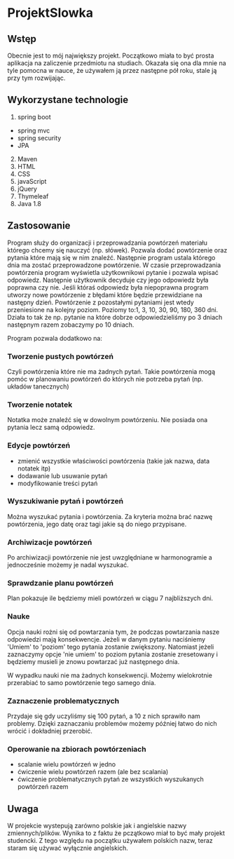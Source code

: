 # ProjektSlowka

## Wstęp
Obecnie jest to mój największy projekt. Początkowo miała to być prosta aplikacja na zaliczenie przedmiotu na studiach.
Okazała się ona dla mnie na tyle pomocna w nauce, że używałem ją przez następne pół roku, stale ją przy tym rozwijając.

## Wykorzystane technologie
1. spring boot
* spring mvc
* spring security
* JPA
2. Maven
3. HTML
4. CSS
5. javaScript
6. jQuery
7. Thymeleaf
8. Java 1.8


## Zastosowanie
Program służy do organizacji i przeprowadzania powtórzeń materiału którego chcemy się nauczyć (np. słówek). Pozwala
dodać powtórzenie oraz pytania które mają się w nim znaleźć. Następnie
program ustala którego dnia ma zostać przeprowadzone powtórzenie. W czasie
przeprowadzania powtórzenia program wyświetla użytkownikowi pytanie i
pozwala wpisać odpowiedz. Następnie użytkownik decyduje czy jego
odpowiedz była poprawna czy nie. Jeśli któraś odpowiedz była niepoprawna
program utworzy nowe powtórzenie z błędami które będzie przewidziane na
następny dzień. Powtórzenie z pozostałymi pytaniami jest wtedy przeniesione
na kolejny poziom. Poziomy to:1, 3, 10, 30, 90, 180, 360 dni. Działa to tak że np. pytanie na które dobrze odpowiedzieliśmy po 
3 dniach następnym razem 
zobaczymy po 10 dniach.


Program pozwala dodatkowo na:

### Tworzenie pustych powtórzeń
Czyli powtórzenia które nie ma żadnych pytań. Takie powtórzenia mogą pomóc w planowaniu powtórzeń do których nie potrzeba pytań 
(np. układów tanecznych)
### Tworzenie notatek
Notatka może znaleźć się w dowolnym powtórzeniu. Nie posiada ona pytania lecz samą odpowiedz.
### Edycje powtórzeń 
* zmienić wszystkie właściwości powtórzenia (takie jak nazwa, data notatek itp)
* dodawanie lub usuwanie pytań
* modyfikowanie treści pytań

### Wyszukiwanie pytań i powtórzeń
Można wyszukać pytania i powtórzenia. Za kryteria można brać nazwę powtórzenia, jego datę oraz tagi jakie są do niego przypisane. 

### Archiwizacje powtórzeń
 Po archiwizacji powtórzenie nie jest uwzględniane w harmonogramie a jednocześnie możemy je nadal wyszukać. 
 
 ### Sprawdzanie planu powtórzeń
 Plan pokazuje ile będziemy mieli powtórzeń w ciągu 7 najbliższych dni.

### Nauke 
Opcja nauki rożni się od powtarzania tym, że podczas powtarzania nasze odpowiedzi mają konsekwencje. Jeżeli w danym pytaniu naciśniemy 'Umiem' to 'poziom' tego pytania zostanie zwiększony. Natomiast jeżeli zaznaczymy opcje 'nie umiem' to poziom pytania zostanie zresetowany i będziemy musieli je znowu powtarzać już następnego dnia.

W wypadku nauki nie ma żadnych konsekwencji. Możemy  wielokrotnie przerabiać to samo powtórzenie tego samego dnia.
### Zaznaczenie problematycznych
Przydaje się gdy uczyliśmy się 100 pytań, a 10 z nich sprawiło nam problemy. Dzięki zaznaczaniu problemów możemy później łatwo do nich wrócić i dokładniej przerobić.

### Operowanie na zbiorach powtórzeniach
* scalanie wielu powtórzeń w jedno
* ćwiczenie wielu powtórzeń razem (ale bez scalania)
* ćwiczenie problematycznych pytań ze wszystkich wyszukanych powtórzeń razem

## Uwaga
W projekcie wystepują zarówno polskie jak i angielskie nazwy zmiennych/plików. Wynika to z faktu że pczątkowo miał to być  mały projekt studencki. Z tego względu na początku używałem polskich nazw, teraz staram się używać wyłącznie angielskich. 
